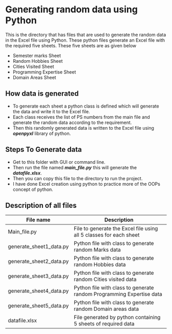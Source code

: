 # Generating random data using Python
This is the directory that has files that are used to generate the random data in the Excel file using Python. These python files generate an Excel file with the required five sheets. These five sheets are as given below
* Semester marks Sheet
* Random Hobbies Sheet
* Cities Visited Sheet
* Programming Expertise Sheet
* Domain Areas Sheet
## How data is generated
* To generate each sheet a python class is defined which will generate the data and write it to the Excel file.
* Each class receives the list of PS numbers from the main file and generate the random data according to the requirement.
* Then this randomly generated data is written to the Excel file using ***openpyxl*** library of python.
## Steps To Generate data 
* Get to this folder with GUI or command line.
* Then run the file named ***main_file.py*** this will generate the ***datafile.xlsx***.
* Then you can copy this file to the directory to run the project.
* I have done Excel creation using python to practice more of the OOPs concept of python.
## Description of all files
|     File name                  |     Description                                                             |
|--------------------------------|-----------------------------------------------------------------------------|
|           Main_file.py         |      File to generate the Excel file using all 5 classes for each sheet     |
|     generate_sheet1_data.py    |             Python file with class to generate random Marks data            |
|     generate_sheet2_data.py    |            Python file with class to generate random Hobbies data           |
|     generate_sheet3_data.py    |         Python file with class to generate random Cities visited data       |
|     generate_sheet4_data.py    |     Python file with class to generate random Programming Expertise data    |
|     generate_sheet5_data.py    |          Python file with class to generate random Domain areas data        |
|          datafile.xlsx         |         File generated by python containing 5 sheets of required data       |
